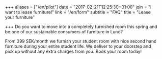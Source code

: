 +++
aliases = ["/en/pilot"]
date = "2017-02-21T12:25:30+01:00"
join = "I want to lease furniture!"
link = "/en/form"
subtitle = "FAQ"
title = "Lease your furniture"

+++
Do you want to move into a completely furnished room this spring and be one of our sustainable consumers of furniture in Lund?

From 399 SEK/month we furnish your student room with nice second hand furniture during your entire student life. We deliver to your doorstep and pick up without any extra charges from you. Book your room today!